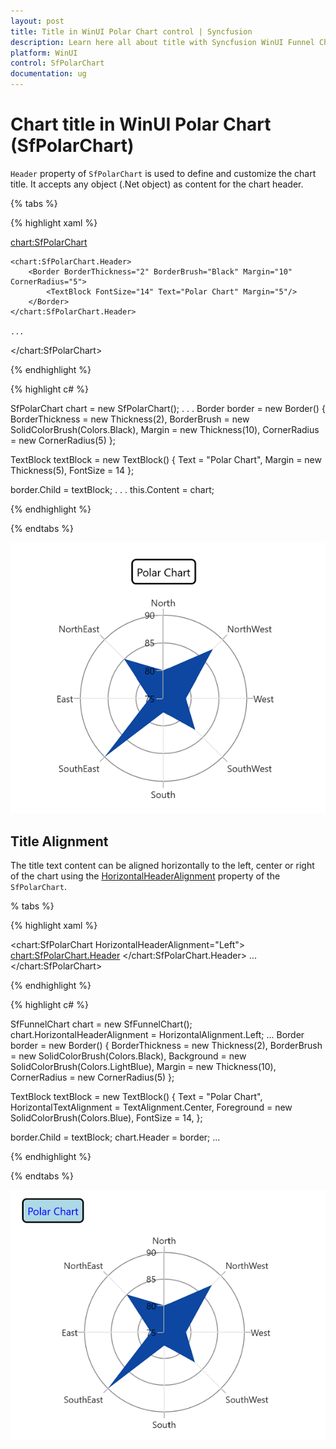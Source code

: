 ```yaml
---
layout: post
title: Title in WinUI Polar Chart control | Syncfusion
description: Learn here all about title with Syncfusion WinUI Funnel Chart (SfPolarChart) control and its customization.
platform: WinUI
control: SfPolarChart
documentation: ug
---
```


# Chart title in WinUI Polar Chart (SfPolarChart)

`Header` property of `SfPolarChart` is used to define and customize the chart title. It accepts any object (.Net object) as content for the chart header.

{% tabs %}

{% highlight xaml %}


 <chart:SfPolarChart>

    <chart:SfPolarChart.Header>
        <Border BorderThickness="2" BorderBrush="Black" Margin="10" CornerRadius="5">
            <TextBlock FontSize="14" Text="Polar Chart" Margin="5"/>
        </Border>
    </chart:SfPolarChart.Header>

    ...
            
</chart:SfPolarChart>


{% endhighlight %}

{% highlight c# %}

SfPolarChart chart = new SfPolarChart();
. . .
Border border = new Border()
{
    BorderThickness = new Thickness(2),
    BorderBrush = new SolidColorBrush(Colors.Black),
    Margin = new Thickness(10),
    CornerRadius = new CornerRadius(5)
};

TextBlock textBlock = new TextBlock()
{
    Text = "Polar Chart",
    Margin = new Thickness(5),
    FontSize = 14
};

border.Child = textBlock;
. . . 
this.Content = chart;

{% endhighlight %}

{% endtabs %}

![Title customization support in WinUI polar chart](Title_images/WinUI_PolarChart_TitleCustomization.png)

## Title Alignment

The title text content can be aligned horizontally to the left, center or right of the chart using the [HorizontalHeaderAlignment]() property of the `SfPolarChart`.

% tabs %}

{% highlight xaml %}

<chart:SfPolarChart HorizontalHeaderAlignment="Left">
    <chart:SfPolarChart.Header>
        <Border BorderThickness="2" BorderBrush="Black" Background="LightBlue" Margin="10" CornerRadius="5">
            <TextBlock Text="Polar Chart"
                    Margin="5" 
                    HorizontalTextAlignment="Center"
                    FontSize="14" 
                    Foreground="Blue">
            </TextBlock>
        </Border>
    </chart:SfPolarChart.Header>
    ...
 </chart:SfPolarChart>

{% endhighlight %}

{% highlight c# %}

SfFunnelChart chart = new SfFunnelChart();
chart.HorizontalHeaderAlignment = HorizontalAlignment.Left;
...
Border border = new Border()
{
    BorderThickness = new Thickness(2),
    BorderBrush = new SolidColorBrush(Colors.Black),
    Background = new SolidColorBrush(Colors.LightBlue),
    Margin = new Thickness(10),
    CornerRadius = new CornerRadius(5)
};

TextBlock textBlock = new TextBlock()
{
    Text = "Polar Chart",
    HorizontalTextAlignment = TextAlignment.Center,
    Foreground = new SolidColorBrush(Colors.Blue),
    FontSize = 14,
};

border.Child = textBlock;
chart.Header = border;
...

{% endhighlight %}

{% endtabs %}


![Title text alignment support in WinUI polar chart](Title_images/WinUI_PolarChart_TitleAlignment.png)